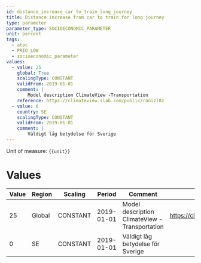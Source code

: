 ```yaml
---
id: distance_increase_car_to_train_long_journey
title: Distance increase from car to train for long journey
type: parameter
parameter_type: SOCIOECONOMIC_PARAMETER
unit: percent
tags:
  - atoc
  - PRIO_LOW
  - socioeconomic_parameter
values:
  - value: 25
    global: True
    scalingType: CONSTANT
    validFrom: 2019-01-01
    comment: |
        Model description ClimateView -Transportation
    reference: https://climateview.slab.com/public/ranizl8z
  - value: 0
    country: SE
    scalingType: CONSTANT
    validFrom: 2019-01-01
    comment: |
        Väldigt låg betydelse för Sverige
---
```



Unit of measure: `{{unit}}`


# Values


| Value | Region | Scaling | Period | Comment | Reference |
|-------|--------|---------|--------|---------|-----------|
| 25 | Global | CONSTANT | 2019-01-01 | Model description ClimateView -Transportation | https://climateview.slab.com/public/ranizl8z |
| 0 | SE | CONSTANT | 2019-01-01 | Väldigt låg betydelse för Sverige |  |


